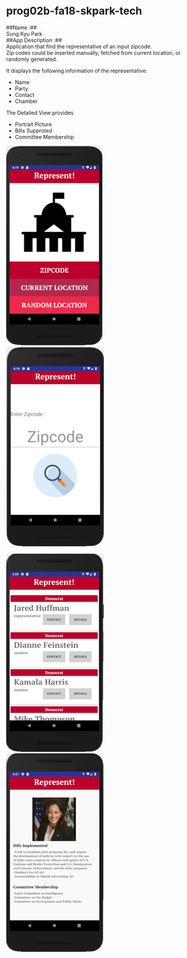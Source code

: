 # prog02b-fa18-skpark-tech

##Name :##   
Sung Kyu Park  
##App Description :##   
Application that find the representative of an input zipcode.  
Zip codes could be inserted manually, fetched from current location, or randomly generated.  
  
  
It displays the following information of the representative:
- Name
- Party
- Contact
- Chamber

The Detailed View provides
- Portrait Picture
- Bills Supproted
- Committee Membership


![Alt text](screenshots/main.png?raw=true "Main")
![Alt text](screenshots/search.png?raw=true "Main")


![Alt text](screenshots/congressional.png?raw=true "Main")
![Alt text](screenshots/detailed.png?raw=true "Main")


